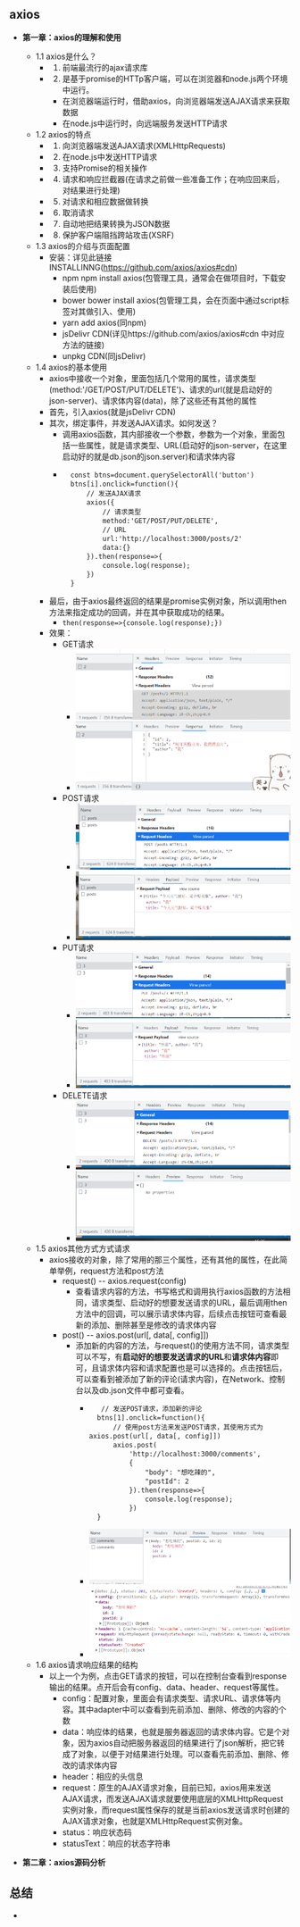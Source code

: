 ## axios
* **第一章：axios的理解和使用**
    * 1.1 axios是什么？
        * 1. 前端最流行的ajax请求库
        * 2. 是基于promise的HTTp客户端，可以在浏览器和node.js两个环境中运行。
            * 在浏览器端运行时，借助axios，向浏览器端发送AJAX请求来获取数据
            * 在node.js中运行时，向远端服务发送HTTP请求
    * 1.2 axios的特点
        * 1. 向浏览器端发送AJAX请求(XMLHttpRequests)
        * 2. 在node.js中发送HTTP请求
        * 3. 支持Promise的相关操作
        * 4. 请求和响应拦截器(在请求之前做一些准备工作；在响应回来后，对结果进行处理)
        * 5. 对请求和相应数据做转换
        * 6. 取消请求
        * 7. 自动地把结果转换为JSON数据
        * 8. 保护客户端阻挡跨站攻击(XSRF)
    * 1.3 axios的介绍与页面配置
        * 安装：详见此链接INSTALLINNG(https://github.com/axios/axios#cdn)
            * npm  npm install axios(包管理工具，通常会在做项目时，下载安装后使用)
            * bower  bower install axios(包管理工具，会在页面中通过script标签对其做引入、使用)
            * yarn add axios(同npm)
            * jsDelivr CDN(详见https://github.com/axios/axios#cdn 中对应方法的链接)
            * unpkg CDN(同jsDelivr)
    * 1.4 axios的基本使用
        * axios中接收一个对象，里面包括几个常用的属性，请求类型(method:'/GET/POST/PUT/DELETE')、请求的url(就是启动好的json-server)、请求体内容(data)，除了这些还有其他的属性
        * 首先，引入axios(就是jsDelivr CDN)
        * 其次，绑定事件，并发送AJAX请求。如何发送？
            * 调用axios函数，其内部接收一个参数，参数为一个对象，里面包括一些属性，就是请求类型、URL(启动好的json-server，在这里启动好的就是db.json的json.server)和请求体内容
            * ```
                const btns=document.querySelectorAll('button')
                btns[i].onclick=function(){
                    // 发送AJAX请求
                    axios({
                        // 请求类型
                        method:'GET/POST/PUT/DELETE',
                        // URL
                        url:'http://localhost:3000/posts/2'
                        data:{}
                    }).then(response=>{
                        console.log(response);
                    })
                }
              ```
        * 最后，由于axios最终返回的结果是promise实例对象，所以调用then方法来指定成功的回调，并在其中获取成功的结果。
            * ```then(response=>{console.log(response);})```
        * 效果：
            * GET请求
                * ![Request header](images/GET-%E8%AF%B7%E6%B1%82header.PNG)
                * ![展示指定请求体内容](images/GET-%E8%AF%B7%E6%B1%82%E4%BD%93.PNG)
            * POST请求
                * ![Request header](images/POST-%E8%AF%B7%E6%B1%82%E5%A4%B4.PNG)
                * ![展示添加的请求体内容，具体的到db.json中看](images/POST-%E8%AF%B7%E6%B1%82%E4%BD%93.PNG)
            * PUT请求
                * ![Request header](images/PUT-%E8%AF%B7%E6%B1%82%E5%A4%B4.PNG)
                * ![展示修改的请求体内容，db.json看](images/PUT-%E8%AF%B7%E6%B1%82%E4%BD%93.PNG)
            * DELETE请求
                * ![Request header](images/DELETE-%E8%AF%B7%E6%B1%82header.PNG)
                * ![成功删除请求体内容](images/DELETE-%E8%AF%B7%E6%B1%82%E4%BD%93.PNG)
    * 1.5 axios其他方式方式请求
        * axios接收的对象，除了常用的那三个属性，还有其他的属性，在此简单举例，request方法和post方法
            * request()  --  axios.request(config)
                * 查看请求内容的方法，书写格式和调用执行axios函数的方法相同，请求类型、启动好的想要发送请求的URL，最后调用then方法中的回调，可以展示请求体内容，后续点击按钮可查看最新的添加、删除甚至是修改的请求体内容
            * post()  --  axios.post(url[, data[, config]])
                * 添加新的内容的方法，与request()的使用方法不同，请求类型可以不写，有**启动好的想要发送请求的URL**和**请求体内容**即可，且请求体内容和请求配置也是可以选择的。点击按钮后，可以查看到被添加了新的评论(请求内容)，在Network、控制台以及db.json文件中都可查看。
                    * ```
                         // 发送POST请求，添加新的评论
                        btns[1].onclick=function(){
                            // 使用post方法来发送POST请求，其使用方式为 axios.post(url[, data[, config]])
                            axios.post(
                                'http://localhost:3000/comments',
                                {
                                    "body": "想吃辣的",
                                    "postId": 2
                                }).then(response=>{
                                    console.log(response);
                                })
                        }
                      ```
                    * ![添加了想吃辣的评论](images/POST-%E6%B7%BB%E5%8A%A0%E6%96%B0%E7%9A%84%E5%86%85%E5%AE%B9%EF%BC%88%E8%AF%84%E8%AE%BA%EF%BC%89.PNG)
                    * ![控制台查看新添加的评论](images/%E6%8E%A7%E5%88%B6%E5%8F%B0%E6%9F%A5%E7%9C%8B%E6%88%90%E5%8A%9F%E6%B7%BB%E5%8A%A0%E8%AF%84%E8%AE%BA.PNG)
    * 1.6 axios请求响应结果的结构
        * 以上一个为例，点击GET请求的按钮，可以在控制台查看到response输出的结果。点开后会有config、data、header、request等属性。
            * config：配置对象，里面会有请求类型、请求URL、请求体等内容。其中adapter中可以查看到先前添加、删除、修改的内容的个数
            * data：响应体的结果，也就是服务器返回的请求体内容。它是个对象，因为axios自动把服务器返回的结果进行了json解析，把它转成了对象，以便于对结果进行处理。可以查看先前添加、删除、修改的请求体内容
            * header：相应的头信息
            * request：原生的AJAX请求对象，目前已知，axios用来发送AJAX请求，而发送AJAX请求就要使用底层的XMLHttpRequest实例对象，而request属性保存的就是当前axios发送请求时创建的AJAX请求对象，也就是XMLHttpRequest实例对象。
            * status：响应状态码
            * statusText：响应的状态字符串

* **第二章：axios源码分析**


## 总结
* 